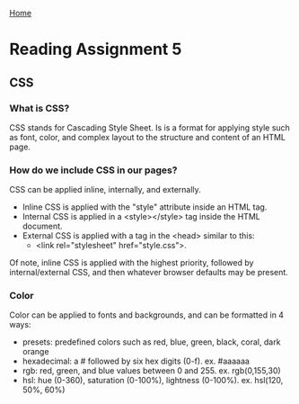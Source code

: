 [Home](../README.md)

# Reading Assignment 5

## CSS

### What is CSS?

CSS stands for Cascading Style Sheet. Is is a format for applying style such as font, color, and complex layout to the structure and content of an HTML page.

### How do we include CSS in our pages?

CSS can be applied inline, internally, and externally. 
- Inline CSS is applied with the "style" attribute inside an HTML tag. 
- Internal CSS is applied in a \<style>\</style> tag  inside the HTML document. 
- External CSS is applied with a tag in the \<head> similar to this: 
    - \<link rel="stylesheet" href="style.css">.

Of note, inline CSS is applied with the highest priority, followed by internal/external CSS, and then whatever browser defaults may be present.

### Color

Color can be applied to fonts and backgrounds, and can be formatted in 4 ways:
- presets: predefined colors such as red, blue, green, black, coral, dark orange
- hexadecimal: a \# followed by six hex digits (0-f). ex. \#aaaaaa
- rgb: red, green, and blue values between 0 and 255. ex. rgb(0,155,30)
- hsl: hue (0-360), saturation (0-100%), lightness (0-100%). ex. hsl(120, 50%, 60%)
